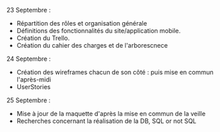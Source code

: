 23 Septembre : 

- Répartition des rôles et organisation générale
- Définitions des fonctionnalités du site/application mobile.
- Création du Trello.
- Création du cahier des charges et de l'arborescnece

24 Septembre :

- Création des wireframes chacun de son côté : puis mise en commun l'après-midi
- UserStories

25 Septembre :

- Mise à jour de la maquette d'après la mise en commun de la veille
- Recherches concernant la réalisation de la DB, SQL or not SQL